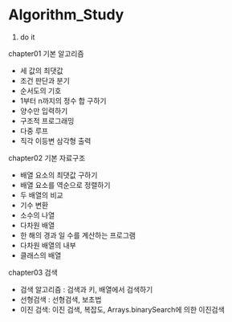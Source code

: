 # Algorithm_Study 
1. do it 

chapter01 기본 알고리즘  <br>
 - 세 값의 최댓값 
 - 조건 판단과 분기
 - 순서도의 기호
 - 1부터 n까지의 정수 합 구하기
 - 양수만 입력하기
 - 구조적 프로그래밍
 - 다중 루프
 - 직각 이등변 삼각형 출력 
  
chapter02 기본 자료구조  <br>
 - 배열 요소의 최댓값 구하기
 - 배열 요소를 역순으로 정렬하기
 - 두 배열의 비교
 - 기수 변환
 - 소수의 나열
 - 다차원 배열
 - 한 해의 경과 일 수를 계산하는 프로그램
 - 다차원 배열의 내부   
 - 클래스의 배열

chapter03 검색  <br>
- 검색 알고리즘 : 검색과 키, 배열에서 검색하기 
- 선형검색 : 선형검색, 보초법
- 이진 검색: 이진 검색, 복잡도, Arrays.binarySearch에 의한 이진검색
